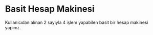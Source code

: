 # Basit Hesap Makinesi

Kullanıcıdan alınan 2 sayıyla 4 işlem yapabilen basit bir hesap makinesi yapınız.